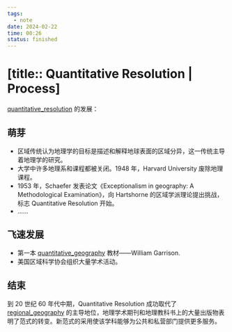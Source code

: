 ```yaml
---
tags:
  - note
date: 2024-02-22
time: 00:26
status: finished
---
```


# [title:: Quantitative Resolution | Process]

[quantitative_resolution](quantitative_resolution.md) 的发展：

## 萌芽

- 区域传统认为地理学的目标是描述和解释地球表面的区域分异，这一传统主导着地理学的研究。
- 大学中许多地理系和课程都被关闭。1948 年，Harvard University 废除地理课程。
- 1953 年，Schaefer 发表论文《Exceptionalism in geography: A Methodological Examination》，向 Hartshorne 的区域学派理论提出挑战，标志 Quantitative Resolution 开始。
- ……

## 飞速发展

- 第一本 [quantitative_geography](quantitative_geography.md) 教材——William Garrison.
- 美国区域科学协会组织大量学术活动。

## 结束

到 20 世纪 60 年代中期，Quantitative Resolution 成功取代了 [regional_geography](regional_geography.md) 的主导地位，地理学术期刊和地理教科书上的大量出版物表明了范式的转变。新范式的采用使该学科能够为公共和私营部门提供更多服务。
